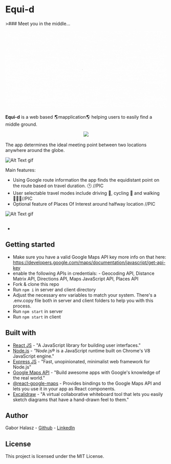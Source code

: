 <h1>Equi-d </h1>
>### Meet you in the middle...
<p align="center">
  <img src="readmeFiles/landing.gif"/>
</p>

**Equi-d** is a web based 🌎mapplication🌎 helping users to easily find a middle ground. 

<p align="center">
  <img src="readmeFiles/screenshot-readme-2.png" />
</p>

The app determines the ideal meeting point between two locations anywhere around the globe. 

![Alt Text](https:gif) gif 

Main features:
- Using Google route information the app finds the equidistant point on the route based on travel duration. 🕒 //PIC 
- User selectable travel modes include driving 🚗, cycling 🚴 and walking🚶🏾‍♂️//PIC 
- Optional feature of Places Of Interest around halfway location //PIC

![Alt Text](https:gif) gif 

##
- 

## Getting started
-  Make sure you have a valid Google Maps API key more info on that here: https://developers.google.com/maps/documentation/javascript/get-api-key
- enable the following APIs in credentials: -   Geocoding API, Distance Matrix API, Directions API, Maps JavaScript API, Places API
- Fork & clone this repo  
- Run  `npm i`  in server and client directory
- Adjust the necessary env variables to match your system. There's a .env.copy file both in server and client folders to help you with this process.  
- Run `npm start` in server 
- Run `npm start` in client



## Built with
* [React JS](https://reactjs.org/) - "A JavaScript library for building user interfaces."
* [Node.js](https://nodejs.org/en/) - _"Node_.js® is a JavaScript runtime built on Chrome's V8 JavaScript engine."
* [Express JS](https://expressjs.com/) - "Fast, unopinionated, minimalist web framework for Node.js"
* [Google Maps API](https://developers.google.com/maps) - "Build awesome apps with Google's knowledge of the real world."
* [@react-google-maps](https://www.npmjs.com/package/@react-google-maps/api) - Provides bindings to the Google Maps API and lets you use it in your app as React components.
* [Excalidraw](https://excalidraw.com/) - "A virtual collaborative whiteboard tool that lets you easily sketch diagrams that have a hand-drawn feel to them."

## Author

Gabor Halasz -  [Github](https://github.com/gabss405)  -  [LinkedIn](https://www.linkedin.com/in/gaborh/)

## [](https://github.com/codeworks/job-preparation/blob/master/examples/readme-2.md#license)License

This project is licensed under the MIT License.
